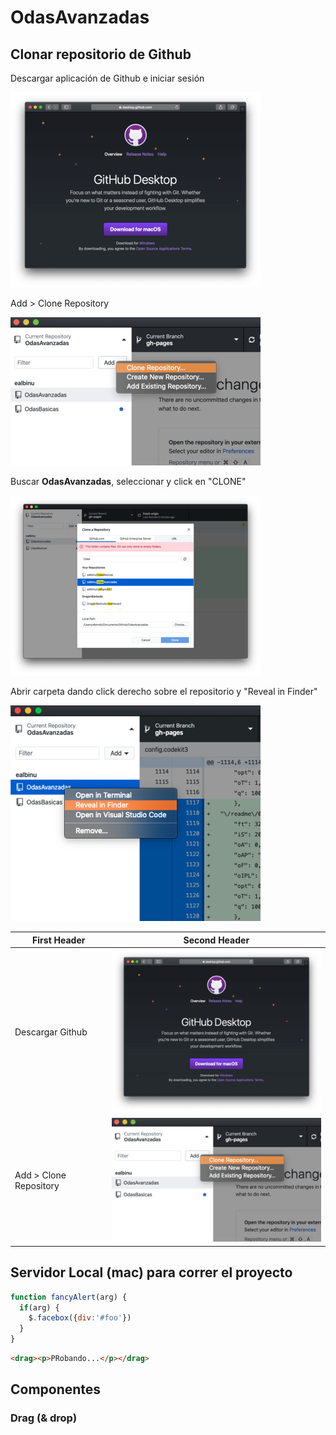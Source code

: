 # OdasAvanzadas


## Clonar repositorio de Github

Descargar aplicación de Github e iniciar sesión

![Github](readme/01.png)

Add > Clone Repository

![Github](readme/02.png)

Buscar **OdasAvanzadas**, seleccionar y click en "CLONE"

![Github](readme/03.png)

Abrir carpeta dando click derecho sobre el repositorio y "Reveal in Finder"

![Github](readme/04.png)


First Header | Second Header
------------ | -------------
Descargar Github | ![Github](readme/01.png)
Add > Clone Repository | ![Github](readme/02.png)


## Servidor Local (mac) para correr el proyecto


```javascript
function fancyAlert(arg) {
  if(arg) {
    $.facebox({div:'#foo'})
  }
}
```

```html
<drag><p>PRobando...</p></drag>

```


## Componentes

### Drag (& drop)
